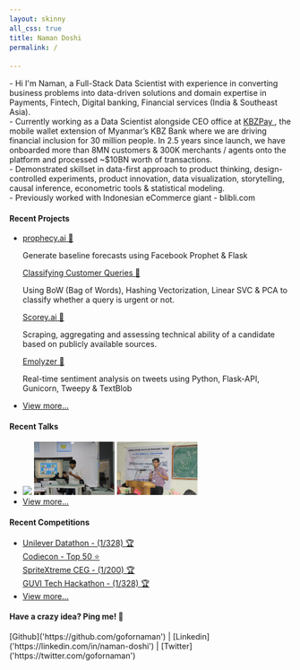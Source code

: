 ```yaml
---
layout: skinny
all_css: true
title: Naman Doshi
permalink: /

---
```

<div class='mb3'> 
 - Hi I'm Naman, a Full-Stack Data Scientist with experience in converting business problems into data-driven solutions and domain expertise in Payments, Fintech, Digital banking, Financial services (India & Southeast Asia). <br>
 - Currently working as a Data Scientist alongside CEO office at <a target='_blank' href='https://www.kbzpay.com/personal/en'> KBZPay </a>, the mobile wallet extension of Myanmar’s KBZ Bank where we are driving financial inclusion for 30 million people. In 2.5 years since launch, we have onboarded more than 8MN customers & 300K merchants / agents onto the platform and processed ~$10BN worth of transactions.  <br>
 - Demonstrated skillset in data-first approach to product thinking, design-controlled experiments, product innovation, data visualization, storytelling, causal inference, econometric tools & statistical modeling. <br>
 - Previously worked with Indonesian eCommerce giant - blibli.com
  </div>

 <!-- Hello, I’m Naman. I'm a data scientist living in India. <br> 
    Currently I'm working with Crayon Data for Myanmar's biggest digital wallet - 
    <a target='_blank' href='https://www.kbzpay.com/personal/en'> KBZPay </a> <br>
    At the inflexion of data science & behavioural economics. <br> -->

<!-- <h4 class='mt4'>Recent Works</h4>
 <ul class='m0 list-reset sm-col-4'>
 <li class='mb1'>   
                        <img src="/assets/img/misc/w1.png"  style="width:30%">
                         <img src="/assets/img/misc/w2.png"  style="width:30%" >
                         <img src="/assets/img/misc/w3.png"  style="width:30%" >
                         <img src="/assets/img/misc/w4.png"  style="width:30%" >

              </li>
</ul> -->

<h4 class='mt4'>Recent Projects</h4>
 <ul class='m0 list-reset sm-col-4'>
 <li class='mb1'>
    <a target='_blank' href='https://prophecy-ai.herokuapp.com/'>
     prophecy.ai 🔮  
    </a>
    <div class ='mb2'>
    <p>Generate baseline forecasts using Facebook Prophet & Flask 
    </p> </div>
    <a target='_blank' href='https://github.com/gofornaman/All-things-NLP/blob/master/Hashing%20Vectorizer%20to%20classify%20queries/notebook.ipynb'>
     Classifying Customer Queries 📱  
    </a>
    <div class ='mb2'>
    <p> Using BoW (Bag of Words), Hashing Vectorization, Linear SVC & PCA to classify whether a query is urgent or not. 
    </p> </div>
    <!-- <a target='_blank' href='https://github.com/gofornaman/Fraud-Trader-Identification-Model'>
     Trader Idenfication Model (TIM) 👥 
    </a>
    <div class ='mb2'>
    <p> Unsupervised fuzzy clustering on 1 million data points
    </p> </div> -->
    <a target='_blank' href='https://towardsdatascience.com/solving-real-world-problem-using-data-science-e2236159a1a9'>
     Scorey.ai 💯
    </a>
    <div>
    <p> Scraping, aggregating and assessing technical ability of a candidate based on publicly available sources.
    </p> </div>
    <a target='_blank' href='http://emolyzer.herokuapp.com/'>
     Emolyzer 😬 
    </a>
    <div>
    <p> Real-time sentiment analysis on tweets using Python, Flask-API, Gunicorn, Tweepy & TextBlob 
    </p> </div>
    </li>
    <li class='mb1'><a class='italic' href='/projects'>View more...</a></li>
    </ul>

<h4 class='mt4'>Recent Talks</h4>
 <ul class='m0 list-reset sm-col-4'>
 <li class='mb1'>   
                        <img src="/assets/img/misc/1.jpg"  style="width:30%">
                         <img src="/assets/img/misc/5.2.jpg"  style="width:30%" >
                         <img src="/assets/img/misc/6.2.jpg"  style="width:30%" >
              </li>
<li class='mb1'><a class='italic' href='/talks'>View more...</a></li>
</ul>


<h4 class='mt4'>Recent Competitions</h4>
 <ul class='m0 list-reset sm-col-4'>
 <li class='mb1'>
    <a class='h4 black' target= '_blank' href='/competitions'>
     Unilever Datathon - (1/328) 🏆  
    </a> <br>
    <a class='h4 black' target='_blank' href='/competitions'>
     Codiecon - Top 50 ⭐
    </a> <br>
    <a class='h4 black' target='_blank' href='/competitions'>
     SpriteXtreme CEG - (1/200) 🏆 
    </a> <br>
    <a class='h4 black' target='_blank' href='/competitions'>
     GUVI Tech Hackathon - (1/328) 🏆 
    </a>
    </li>
    <li class='mb1'><a class='italic' href='/competitions'>View more...</a></li>
    </ul>


<h4 class='mt4'>Have a crazy idea? Ping me! 🌟 </h4>
[Github]('https://github.com/gofornaman') | [Linkedin]('https://linkedin.com/in/naman-doshi') |
[Twitter]('https://twitter.com/gofornaman') 
